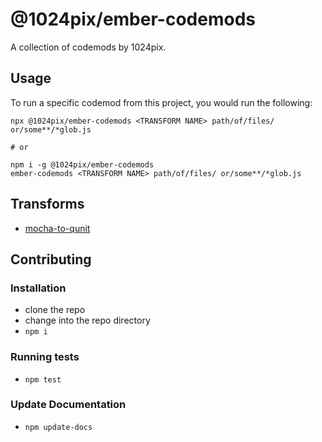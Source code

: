 # @1024pix/ember-codemods

A collection of codemods by 1024pix.

## Usage

To run a specific codemod from this project, you would run the following:

```
npx @1024pix/ember-codemods <TRANSFORM NAME> path/of/files/ or/some**/*glob.js

# or

npm i -g @1024pix/ember-codemods
ember-codemods <TRANSFORM NAME> path/of/files/ or/some**/*glob.js
```

## Transforms

<!--TRANSFORMS_START-->
* [mocha-to-qunit](transforms/mocha-to-qunit/README.md)
<!--TRANSFORMS_END-->

## Contributing

### Installation

* clone the repo
* change into the repo directory
* `npm i`

### Running tests

* `npm test`

### Update Documentation

* `npm update-docs`
